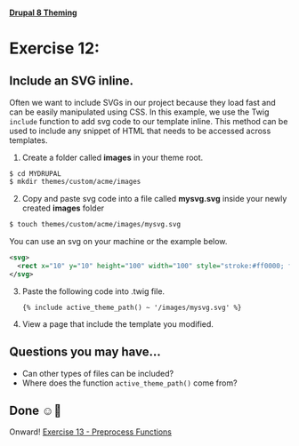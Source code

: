 #### [Drupal 8 Theming](README.md)

# Exercise 12: 

## Include an SVG inline.
Often we want to include SVGs in our project because they load fast and can be easily manipulated using CSS. In this example, we use the Twig `include` function to add svg code to our template inline. This method can be used to include any snippet of HTML that needs to be accessed across templates.


1. Create a folder called **images** in your theme root. 
	
```bash
$ cd MYDRUPAL
$ mkdir themes/custom/acme/images
```
	
2. Copy and paste svg code into a file called **mysvg.svg** inside your newly created **images** folder

```bash
$ touch themes/custom/acme/images/mysvg.svg
```

You can use an svg on your machine or the example below. 

```svg
<svg>
  <rect x="10" y="10" height="100" width="100" style="stroke:#ff0000; fill: #0000ff"/>
</svg>
```
   
3. Paste the following code into .twig file.
    
    ```twig
    {% include active_theme_path() ~ '/images/mysvg.svg' %}
    ```
    
4. View a page that include the template you modified.    
	
	
## Questions you may have...
+ Can other types of files can be included?
+ Where does the function `active_theme_path()` come from?


## Done ☺
Onward! [Exercise 13 - Preprocess Functions](exercise_13-preprocess.md)

